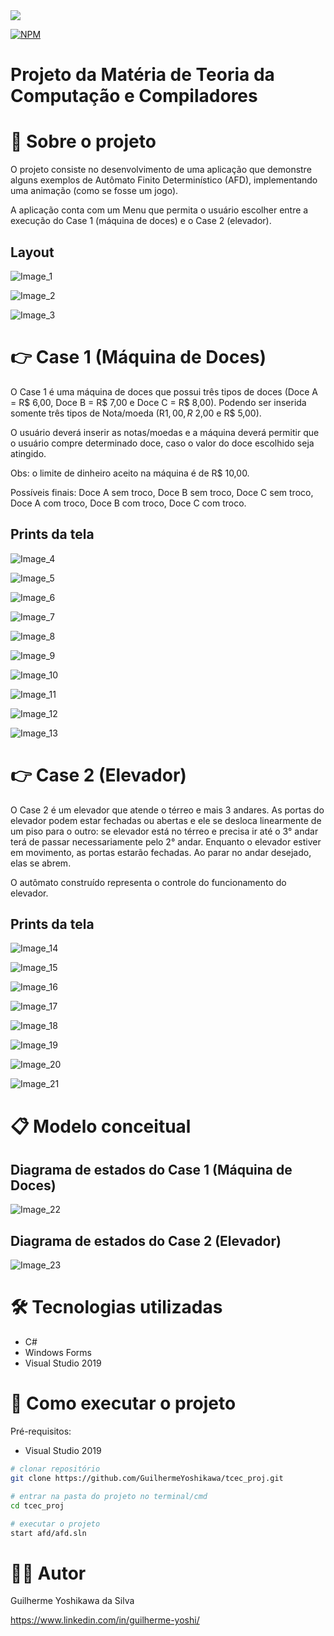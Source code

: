 <img src="https://img.shields.io/static/v1?label=GitHub&message=GuilhermeYoshikawa&color=7159c1&style=for-the-badge&logo=GitHub"/>

[![NPM](https://img.shields.io/npm/l/react)](https://github.com/GuilhermeYoshikawa/exemplo-readme/blob/main/LICENSE)

<h1 align="left">Projeto da Matéria de Teoria da Computação e Compiladores</h1>

# 🚀 Sobre o projeto
O projeto consiste no desenvolvimento de uma aplicação que demonstre alguns exemplos de Autômato Finito Determinístico (AFD), implementando uma animação (como se fosse um jogo).

A aplicação conta com um Menu que permita o usuário escolher entre a execução do Case 1 (máquina de doces) e o Case 2 (elevador).

## Layout
![Image_1](https://github.com/GuilhermeYoshikawa/exemplo-readme/blob/main/Assets/Menu.PNG) 

![Image_2](https://github.com/GuilhermeYoshikawa/exemplo-readme/blob/main/Assets/MaquinaDeDoces.PNG) 

![Image_3](https://github.com/GuilhermeYoshikawa/exemplo-readme/blob/main/Assets/elevador.PNG)

# 👉 Case 1 (Máquina de Doces)
O Case 1 é uma máquina de doces que possui três tipos de doces (Doce A = R$ 6,00, Doce B = R$ 7,00 e Doce C = R$ 8,00). Podendo ser inserida somente três tipos de Nota/moeda (R$1,00, R$ 2,00 e R$ 5,00).

O usuário deverá inserir as notas/moedas e a máquina deverá permitir que o usuário compre determinado doce, caso o valor do doce escolhido seja atingido. 

Obs: o limite de dinheiro aceito na máquina é de R$ 10,00.

Possíveis finais: Doce A sem troco, Doce B sem troco, Doce C sem troco, Doce A com troco, Doce B com troco, Doce C com troco.

## Prints da tela
![Image_4](https://github.com/GuilhermeYoshikawa/exemplo-readme/blob/main/Assets/maquinaDoceA.PNG)

![Image_5](https://github.com/GuilhermeYoshikawa/exemplo-readme/blob/main/Assets/maquinaDoceB.PNG)

![Image_6](https://github.com/GuilhermeYoshikawa/exemplo-readme/blob/main/Assets/maquinaDoceC.PNG)

![Image_7](https://github.com/GuilhermeYoshikawa/exemplo-readme/blob/main/Assets/maquinaDoceC1.PNG)

![Image_8](https://github.com/GuilhermeYoshikawa/exemplo-readme/blob/main/Assets/maquinaDoceC2.PNG)

![Image_9](https://github.com/GuilhermeYoshikawa/exemplo-readme/blob/main/Assets/maquinaDoceA.PNG)

![Image_10](https://github.com/GuilhermeYoshikawa/exemplo-readme/blob/main/Assets/maquinaDoceA1.PNG)

![Image_11](https://github.com/GuilhermeYoshikawa/exemplo-readme/blob/main/Assets/maquinaDoceA2.PNG)

![Image_12](https://github.com/GuilhermeYoshikawa/exemplo-readme/blob/main/Assets/maquinaDoceA3.PNG)

![Image_13](https://github.com/GuilhermeYoshikawa/exemplo-readme/blob/main/Assets/maquinaDoceA4.PNG)

# 👉 Case 2 (Elevador)
O Case 2 é um elevador que atende o térreo e mais 3 andares. As portas do elevador podem estar fechadas ou abertas e ele se desloca linearmente de um piso para o outro: se elevador está no térreo e precisa ir até o 3° andar terá de passar necessariamente pelo 2° andar. Enquanto o elevador estiver em movimento, as portas estarão fechadas. Ao parar no andar desejado, elas se abrem.

O autômato construído representa o controle do funcionamento do elevador.

## Prints da tela
![Image_14](https://github.com/GuilhermeYoshikawa/exemplo-readme/blob/main/Assets/ElevadorPortaAberta.PNG)

![Image_15](https://github.com/GuilhermeYoshikawa/exemplo-readme/blob/main/Assets/ElevadorPortaFechada.PNG)

![Image_16](https://github.com/GuilhermeYoshikawa/exemplo-readme/blob/main/Assets/ElevadorEscolhendoAndar.PNG)

![Image_17](https://github.com/GuilhermeYoshikawa/exemplo-readme/blob/main/Assets/ElevadorEscolhendoAndar1.PNG)

![Image_18](https://github.com/GuilhermeYoshikawa/exemplo-readme/blob/main/Assets/ElevadorEscolhendoAndar2.PNG)

![Image_19](https://github.com/GuilhermeYoshikawa/exemplo-readme/blob/main/Assets/ElevadorDescendo.PNG)

![Image_20](https://github.com/GuilhermeYoshikawa/exemplo-readme/blob/main/Assets/ElevadorDescendo1.PNG)

![Image_21](https://github.com/GuilhermeYoshikawa/exemplo-readme/blob/main/Assets/ElevadorDescendo2.PNG)

# 📋 Modelo conceitual
## Diagrama de estados do Case 1 (Máquina de Doces)
![Image_22](https://github.com/GuilhermeYoshikawa/exemplo-readme/blob/main/Assets/DiagramaMaquinaDeDoces.png)

## Diagrama de estados do Case 2 (Elevador)
![Image_23](https://github.com/GuilhermeYoshikawa/exemplo-readme/blob/main/Assets/DiagramaElevador.png)

# 🛠 Tecnologias utilizadas
- C#
- Windows Forms
- Visual Studio 2019

# 🔧 Como executar o projeto

Pré-requisitos: 
- Visual Studio 2019

```bash
# clonar repositório
git clone https://github.com/GuilhermeYoshikawa/tcec_proj.git

# entrar na pasta do projeto no terminal/cmd
cd tcec_proj

# executar o projeto
start afd/afd.sln
```

# 🧑‍💻 Autor

Guilherme Yoshikawa da Silva

https://www.linkedin.com/in/guilherme-yoshi/
